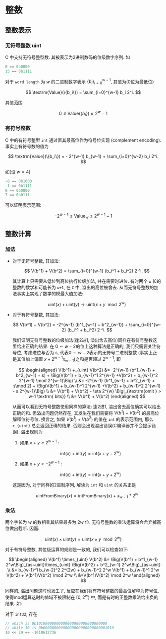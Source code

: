 # 整数

## 整数表示

### 无符号整数 uint

C 中支持无符号整型数. 其被表示为2进制数码的位级数字序列. 如

```C
0 == 0b0000
15 == 0b1111
```

对于 `word length` 为 $w$ 的二进制数字表示 $\{b_i\}_{i=0}^{w-1}$, 其值为(0位为最低位)

$$
\textrm{Value}(\{b_i\}) = \sum_{i=0}^{w-1} b_i 2^i.
$$

其值范围

$$
0 \leq \textrm{Value}(\{b_i\}) \leq 2^{w} - 1
$$

### 有符号整数

C 中的有符号整型 `int` 通过置其最高位作为符号位实现 (complement encoding). 事实上有符号数的值为

$$
\textrm{Value}(\{b_i\}) = - 2^{w-1} b_{w-1} + \sum_{i=0}^{w-2} b_i 2^i.
$$

如(设 $w = 4$)

```C
-8 == 0b1000
-1 == 0b1111
0 == 0b0000
7 == 0b0111
```

可以证明表示范围:

$$
-2^{w-1} \leq \textrm{Value}_w \leq 2^{w-1} -1
$$

## 整数计算

### 加法

-   对于无符号整数, 其加法:

    $$
    V(b^1) + V(b^2) = \sum_{i=0}^{w-1} (b_i^1 + b_i^2) 2 ^i.
    $$

    其计算上只需要从低位到高位执行位级加法, 并在需要时进位. 有时两个 `w` 长的整数的数学和可能长为 `w+1`, 在 `C` 中, 溢出的高位被舍去. 从而无符号整数的加法事实上实现了数学的模最大值加法:

    $$
    \textrm{uint}(x) + \textrm{uint}(y) \rightarrow \textrm{uint}(x+y \mod 2^w)
    $$
-   对于有符号整数, 其加法:

    $$
    V(b^1) + V(b^2) = -2^{w-1} (b^1_{w-1} + b^2_{w-1}) + \sum_{i=0}^{w-2} (b_i^1 + b_i^2) 2 ^i.
    $$

    我们证明无符号整数的位级加法(逢2进1, 溢出舍去高位)同样在有符号整数这里给出正确的结果. 在 $0\sim w-2$的位上这种算法是正确的, 我们只需要关注符号位, 考虑进位与否为 $s$, 代表$0\sim w-2$表示的无符号二进制整数 (事实上正是其值加上偏置 $x + 2^{w-1} x_{w-1}$)之和是否超过 $2^{w-1}$, 即

    $$
    \begin{aligned}
    V(b^1) +_{uint} V(b^2) &= -2^{w-1} (b^1_{w-1} + b^2_{w-1} + s) + \Big(V(b^1) + b_{w-1}^1 2^{w-1} +V(b^2) + b_{w-1}^2 2^{w-1} \mod 2^{w-1}\Big) \\
    &= -2^{w-1} (b^1_{w-1} + b^2_{w-1} + s\mod 2) + \Big(V(b^1) + b_{w-1}^1 2^{w-1} +V(b^2) + b_{w-1}^2 2^{w-1} - s 2^{w-1}\Big) \\
    &= V(b^1) + V(b^2) - \eta 2^{w} \Big|_{\textrm{omit } > w-1 \textrm{ bits}} \\
    &= V(b^1) + V(b^2)
    \end{aligned} 
    $$

    从而可以看到无符号整数使用同样的算法: 逢2进1, 溢出舍去高位确实可以给出正确的和. 但溢出问题仍然存在, 其发生在我们需要将 $V(b^1) + V(b^2)$ 的最高位解释位符号位. 换言之, 如果 $V(b^1) + V(b^2)$ 的值在 `int` 的表示范围内, 那么 `+_{uint}` 总会返回正确的结果. 否则会出现溢出错误(C编译器并不会提示错误). 溢出规则为

    1.  如果 $x + y \geq 2^{w-1}$ : 

        $$
        \textrm{int}(x) + \textrm{int}(y) = \textrm{int} (x + y -2^w)
        $$
    
    2.  如果 $x + y < - 2^{w-1}$ : 

        $$
        \textrm{int}(x) + \textrm{int}(y) = \textrm{int} (x + y +2^w)
        $$

    这是因为, 对于同样的2进制序列, 解读为 `int` 和 `uint` 的关系正是

    $$
    \textrm{uintFromBinary}(x) = \textrm{intFromBinary}(x) + x_{w-1} * 2^w
    $$

### 乘法

两个字长为 $w$ 的数相乘其结果最多为 $2w$ 位. 无符号整数的乘法运算将会舍弃掉高位做出截断. 因而:

$$
\textrm{uint}(x) \times \textrm{uint}(y) = \textrm{uint}(x \times y \mod 2^w)
$$

对于有符号整数, 其位级运算的规则是一致的, 我们可以检查如下:

$$
\begin{aligned}
V(b^1) \times_{uint} V(b^2) &= \Big(V(b^1) + b^1_{w-1} 2^w\Big)_{as~uint}\times_{uint} \Big(V(b^2) + b^2_{w-1} 2^w\Big)_{as~uint} \\
&= b_{w-1}^1 b_{w-2}^2 2^{2w} + b_{w-1}^2 2^w V(b^1) + b_{w-1}^1 2^w V(b^2) + V(b^1)V(b^2) \mod 2^w \\
&=V(b^1)V(b^2) \mod 2^w
\end{aligned}
$$

同样的, 溢出问题这时也发生了, 反应在我们将有符号整数的最高位解释为符号位, 使得mod运算这时的值域不被限制在 $[0, 2^w)$ 中, 而是有时的正整数乘法给出负的结果. 如:

对于 `int32`, 存在

```C
// which is 0b10100000000000000000000000000000
// while 10 is 0b00000000000000000000000000001010
10 << 29 == -1610612736
```